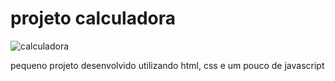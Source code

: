 # projeto calculadora
![calculadora](https://user-images.githubusercontent.com/99195094/229189787-fb3d373d-954a-450b-b20d-a41b6014327d.PNG)

pequeno projeto desenvolvido utilizando html, css e um pouco de javascript

